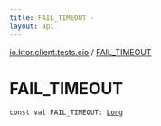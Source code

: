 ```yaml
---
title: FAIL_TIMEOUT - 
layout: api
---
```


<div class='api-docs-breadcrumbs'><a href="index.html">io.ktor.client.tests.cio</a> / <a href="./-f-a-i-l_-t-i-m-e-o-u-t.html">FAIL_TIMEOUT</a></div>

# FAIL_TIMEOUT

<div class="signature"><code><span class="keyword">const</span> <span class="keyword">val </span><span class="identifier">FAIL_TIMEOUT</span><span class="symbol">: </span><a href="https://kotlinlang.org/api/latest/jvm/stdlib/kotlin/-long/index.html"><span class="identifier">Long</span></a></code></div>
